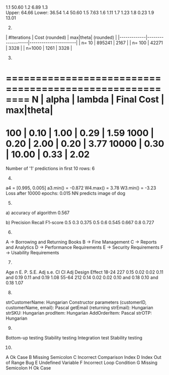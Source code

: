 1.1     50.60
1.2     6.89
1.3     
Upper: 64.66 
Lower: 36.54 
1.4     50.60
1.5     7.63
1.6     1.11
1.7     1.23
1.8     0.23
1.9     13.01

2.
| #Iterations |  Cost (rounded)  |  max|theta| (rounded) |
|-------------|-------------------|-----------------------|
| n=  10      | 895241              | 2167                   |
| n= 100      | 42271              | 3328                   |
| n=1000      | 1261              | 3328                   |

3.
========================================================
   N    | alpha  | lambda | Final Cost |  max|theta| 
========================================================
   100 |  0.10 |   1.00 |       0.29 |       1.59
  1000 |  0.20 |   2.00 |       0.20 |       3.77
 10000 |  0.30 |  10.00 |       0.33 |       2.02
========================================================

Number of '1' predictions in first 10 rows: 6

4.
a4 = [0.995, 0.005]
a3.min() = -0.872
W4.max() = 3.78
W3.min() = -3.23
Loss after 10000 epochs: 0.015
NN predicts image of dog


5.
a)    accuracy of algorithm   0.567

b)
 Precision     Recall     F1-score
     0.5       0.3        0.375
     0.5       0.6        0.545
     0.667     0.8        0.727


6.
A → Borrowing and Returning Books
B → Fine Management
C → Reports and Analytics
D → Performance Requirements
E → Security Requirements
F → Usability Requirements

7. 
Age         n       E. P.      S.E.        Adj s.e.    CI                   CI Adj             Design Effect
18-24       227     0.15       0.02        0.02        0.11 and 0.19        0.11 and 0.19      1.08
55-64       212     0.14       0.02        0.02        0.10 and 0.18        0.10 and 0.18      1.07

8.
strCustomerName:        Hungarian
Constructor parameters (customerID, customerName, email):       Pascal
getEmail (returning strEmail):      Hungarian
strSKU:         Hungarian
prodItem:       Hungarian
AddOrderItem:       Pascal
strOTP:         Hungarian

9.
Bottom-up testing
Stability testing
Integration test
Stability testing

10.
A  Ok Case
B  Missing Semicolon
C  Incorrect Comparison Index
D  Index Out of Range Bug
E  Undefined Variable
F  Incorrect Loop Condition
G  Missing Semicolon
H  Ok Case